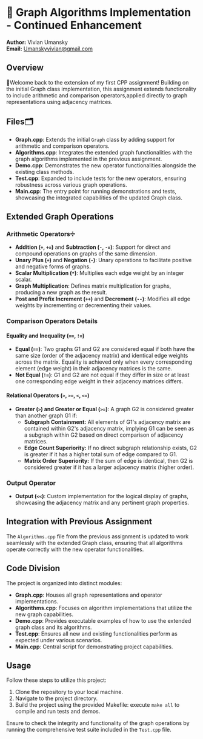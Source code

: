 # 🧮 Graph Algorithms Implementation - Continued Enhancement

**Author:** Vivian Umansky  
**Email:** Umanskyvivian@gmail.com

## Overview

👋Welcome back to the extension of my first CPP assignment! Building on the initial Graph class implementation, this assignment extends functionality to include arithmetic and comparison operators,applied directly to graph representations using adjacency matrices.

## Files🗂️

- **Graph.cpp**: Extends the initial `Graph` class by adding support for arithmetic and comparison operators.
- **Algorithms.cpp**: Integrates the extended graph functionalities with the graph algorithms implemented in the previous assignment.
- **Demo.cpp**: Demonstrates the new operator functionalities alongside the existing class methods.
- **Test.cpp**: Expanded to include tests for the new operators, ensuring robustness across various graph operations.
- **Main.cpp**: The entry point for running demonstrations and tests, showcasing the integrated capabilities of the updated Graph class.

## Extended Graph Operations

### Arithmetic Operators➗

- **Addition (`+`, `+=`)** and **Subtraction (`-`, `-=`)**: Support for direct and compound operations on graphs of the same dimension.
- **Unary Plus (`+`)** and **Negation (`-`)**: Unary operations to facilitate positive and negative forms of graphs.
- **Scalar Multiplication (`*`)**: Multiplies each edge weight by an integer scalar.
- **Graph Multiplication**: Defines matrix multiplication for graphs, producing a new graph as the result.
- **Post and Prefix Increment (`++`)** and **Decrement (`--`)**: Modifies all edge weights by incrementing or decrementing their values.

### Comparison Operators Details

#### Equality and Inequality (`==`, `!=`)

- **Equal (`==`)**: Two graphs G1 and G2 are considered equal if both have the same size (order of the adjacency matrix) and identical edge weights across the matrix. Equality is achieved only when every corresponding element (edge weight) in their adjacency matrices is the same.
- **Not Equal (`!=`)**: G1 and G2 are not equal if they differ in size or at least one corresponding edge weight in their adjacency matrices differs.

#### Relational Operators (`>`, `>=`, `<`, `<=`)

- **Greater (`>`) and Greater or Equal (`>=`)**: A graph G2 is considered greater than another graph G1 if:
  - **Subgraph Containment:** All elements of G1's adjacency matrix are contained within G2's adjacency matrix, implying G1 can be seen as a subgraph within G2 based on direct comparison of adjacency matrices.
  - **Edge Count Superiority:** If no direct subgraph relationship exists, G2 is greater if it has a higher total sum of edge compared to G1.
  - **Matrix Order Superiority:** If the sum of edge is identical, then G2 is considered greater if it has a larger adjacency matrix (higher order).

### Output Operator

- **Output (`<<`)**: Custom implementation for the logical display of graphs, showcasing the adjacency matrix and any pertinent graph properties.

## Integration with Previous Assignment

The `Algorithms.cpp` file from the previous assignment is updated to work seamlessly with the extended Graph class, ensuring that all algorithms operate correctly with the new operator functionalities.

## Code Division

The project is organized into distinct modules:

- **Graph.cpp**: Houses all graph representations and operator implementations.
- **Algorithms.cpp**: Focuses on algorithm implementations that utilize the new graph capabilities.
- **Demo.cpp**: Provides executable examples of how to use the extended graph class and its algorithms.
- **Test.cpp**: Ensures all new and existing functionalities perform as expected under various scenarios.
- **Main.cpp**: Central script for demonstrating project capabilities.

## Usage

Follow these steps to utilize this project:

1. Clone the repository to your local machine.
2. Navigate to the project directory.
3. Build the project using the provided Makefile: execute `make all` to compile and run tests and demos.

Ensure to check the integrity and functionality of the graph operations by running the comprehensive test suite included in the `Test.cpp` file.
